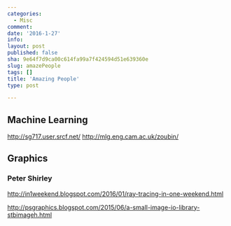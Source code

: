 ```yaml
---
categories:
  - Misc
comment: 
date: '2016-1-27'
info: 
layout: post
published: false
sha: 9e64f7d9ca00c614fa99a7f424594d51e639360e
slug: amazePeople
tags: []
title: 'Amazing People'
type: post

---
```

## Machine Learning

http://sg717.user.srcf.net/
http://mlg.eng.cam.ac.uk/zoubin/

## Graphics

### Peter Shirley

http://in1weekend.blogspot.com/2016/01/ray-tracing-in-one-weekend.html

http://psgraphics.blogspot.com/2015/06/a-small-image-io-library-stbimageh.html